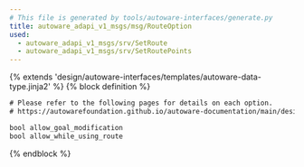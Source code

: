 ```yaml
---
# This file is generated by tools/autoware-interfaces/generate.py
title: autoware_adapi_v1_msgs/msg/RouteOption
used:
  - autoware_adapi_v1_msgs/srv/SetRoute
  - autoware_adapi_v1_msgs/srv/SetRoutePoints
---
```


{% extends 'design/autoware-interfaces/templates/autoware-data-type.jinja2' %}
{% block definition %}

```txt
# Please refer to the following pages for details on each option.
# https://autowarefoundation.github.io/autoware-documentation/main/design/autoware-interfaces/ad-api/features/routing/

bool allow_goal_modification
bool allow_while_using_route
```

{% endblock %}
